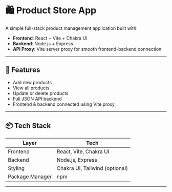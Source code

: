 # 🛍️ Product Store App

A simple full-stack product management application built with:

- **Frontend**: React + Vite + Chakra UI
- **Backend**: Node.js + Express
- **API Proxy**: Vite server proxy for smooth frontend-backend connection

---

## 🚀 Features

- Add new products
- View all products
- Update or delete products
- Full JSON API backend
- Frontend & backend connected using Vite proxy

---

## 📦 Tech Stack

| Layer      | Tech                |
|------------|---------------------|
| Frontend   | React, Vite, Chakra UI |
| Backend    | Node.js, Express    |
| Styling    | Chakra UI, Tailwind (optional) |
| Package Manager | npm             |

---

